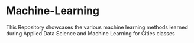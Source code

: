 # Machine-Learning
This Repository showcases the various machine learning methods learned during Applied Data Science and Machine Learning for Cities classes

